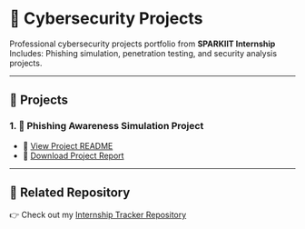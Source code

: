 # 🔐 Cybersecurity Projects

Professional cybersecurity projects portfolio from **SPARKIIT Internship**  
Includes: Phishing simulation, penetration testing, and security analysis projects.

---

## 📂 Projects

### 1. 🎯 Phishing Awareness Simulation Project
- 📘 [View Project README](https://github.com/shreyard15/cybersecurity-projects/tree/main/phishing-awareness-project)  
- 📄 [Download Project Report](https://github.com/shreyard15/cybersecurity-projects/blob/main/phishing-awareness-project/PHISHING%20AWARENESS%20SIMULATION%20PROJECT%20REPORT.docx)

---

## 🔗 Related Repository
👉 Check out my [Internship Tracker Repository](https://github.com/shreyard15/internship-tracker)
